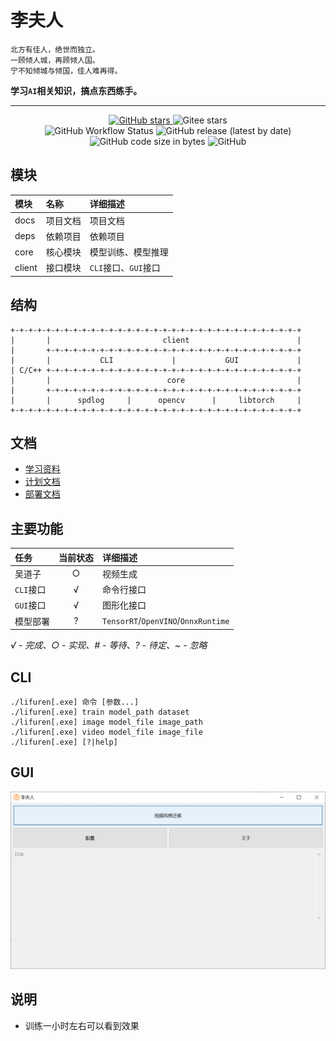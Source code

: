 # 李夫人

```
北方有佳人，绝世而独立。
一顾倾人城，再顾倾人国。
宁不知倾城与倾国，佳人难再得。
```

**学习`AI`相关知识，搞点东西练手。**

----

<p align="center">
    <a target="_blank" href="https://starchart.cc/acgist/lifuren">
        <img alt="GitHub stars" src="https://img.shields.io/github/stars/acgist/lifuren?style=flat-square&label=Github%20stars&color=crimson" />
    </a>
    <img alt="Gitee stars" src="https://img.shields.io/badge/dynamic/json?style=flat-square&label=Gitee%20stars&color=crimson&url=https://gitee.com/api/v5/repos/acgist/lifuren&query=$.stargazers_count&cacheSeconds=3600" />
    <br />
    <img alt="GitHub Workflow Status" src="https://img.shields.io/github/actions/workflow/status/acgist/lifuren/build.yml?style=flat-square&branch=master" />
    <img alt="GitHub release (latest by date)" src="https://img.shields.io/github/v/release/acgist/lifuren?style=flat-square&color=orange" />
    <img alt="GitHub code size in bytes" src="https://img.shields.io/github/languages/code-size/acgist/lifuren?style=flat-square&color=blue" />
    <img alt="GitHub" src="https://img.shields.io/github/license/acgist/lifuren?style=flat-square&color=blue" />
</p>

## 模块

|模块|名称|详细描述|
|:--|:--|:--|
|docs|项目文档|项目文档|
|deps|依赖项目|依赖项目|
|core|核心模块|模型训练、模型推理|
|client|接口模块|`CLI`接口、`GUI`接口|

## 结构

```
+-+-+-+-+-+-+-+-+-+-+-+-+-+-+-+-+-+-+-+-+-+-+-+-+-+-+-+-+-+-+-+-+
|       |                         client                        |
|       +-+-+-+-+-+-+-+-+-+-+-+-+-+-+-+-+-+-+-+-+-+-+-+-+-+-+-+-+
|       |           CLI             |           GUI             |
| C/C++ +-+-+-+-+-+-+-+-+-+-+-+-+-+-+-+-+-+-+-+-+-+-+-+-+-+-+-+-+
|       |                          core                         |
|       +-+-+-+-+-+-+-+-+-+-+-+-+-+-+-+-+-+-+-+-+-+-+-+-+-+-+-+-+
|       |      spdlog     |      opencv      |     libtorch     |
+-+-+-+-+-+-+-+-+-+-+-+-+-+-+-+-+-+-+-+-+-+-+-+-+-+-+-+-+-+-+-+-+
```

## 文档

* [学习资料](./docs/AI.md)
* [计划文档](./docs/TODO.md)
* [部署文档](./docs/Deploy.md)

## 主要功能

|任务|当前状态|详细描述|
|:--|:--:|:--|
|吴道子|○|视频生成|
|`CLI`接口|√|命令行接口|
|`GUI`接口|√|图形化接口|
|模型部署|?|`TensorRT`/`OpenVINO`/`OnnxRuntime`|

*√ - 完成、○ - 实现、# - 等待、? - 待定、~ - 忽略*

## CLI

```
./lifuren[.exe] 命令 [参数...]
./lifuren[.exe] train model_path dataset
./lifuren[.exe] image model_file image_path
./lifuren[.exe] video model_file image_file
./lifuren[.exe] [?|help]
```

## GUI

![主界面](./docs/main.png)

## 说明

* 训练一小时左右可以看到效果
